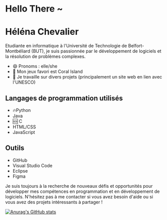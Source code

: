 # Hello There ~
# Héléna Chevalier

Etudiante en informatique à l'Université de Technologie de Belfort-Montbéliard (BUT), je suis passionnée par le développement de logiciels et la résolution de problèmes complexes.

- 😄 Pronoms :  elle/she
- 🌱 Mon jeux favori est Coral Island
- 🔭 Je travaille sur divers projets (principalement un site web en lien avec l'UNESCO)

## Langages de programmation utilisés

- 🔥Python
- Java
- 🆘 C
- HTML/CSS
- JavaScript

## Outils

- GitHub
- Visual Studio Code
- Eclipse
- Figma

Je suis toujours à la recherche de nouveaux défis et opportunités pour développer mes compétences en programmation et en développement de logiciels. N'hésitez pas à me contacter si vous avez besoin d'aide ou si vous avez des projets intéressants à partager !

[![Anurag's GitHub stats](https://github-readme-stats.vercel.app/api?username=Artena8)](https://github.com/anuraghazra/github-readme-stats)
